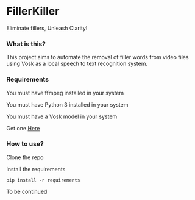 # FillerKiller

Eliminate fillers, Unleash Clarity!



### What is this?

This project aims to automate the removal of filler words from video files using Vosk as a local speech to text recognition system.



### Requirements

You must have ffmpeg installed in your system

You must have Python 3 installed in your system

You must have a Vosk model in your system

Get one [Here](https://alphacephei.com/vosk/models)

### How to use?

Clone the repo

Install the requirements

```shell
pip install -r requirements
```



To be continued
